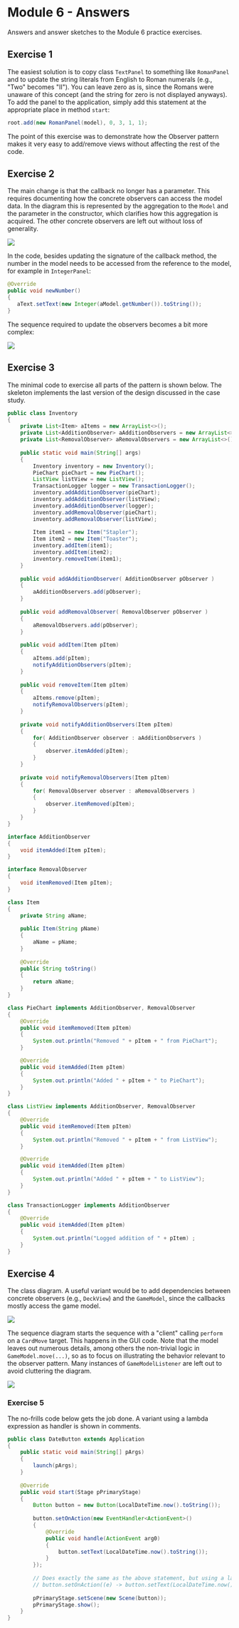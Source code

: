 # Module 6 - Answers

Answers and answer sketches to the Module 6 practice exercises.

## Exercise 1

The easiest solution is to copy class `TextPanel` to something like `RomanPanel` and to update the string literals from English to Roman numerals (e.g., "Two" becomes "II"). You
can leave zero as is, since the Romans were unaware of this concept (and the string for zero is not displayed anyways). To add the panel to the application, simply add this statement at the appropriate place 
in method `start`:

```java
root.add(new RomanPanel(model), 0, 3, 1, 1);
```

The point of this exercise was to demonstrate how the Observer pattern makes it very easy to add/remove views without affecting the rest of the code.

## Exercise 2

The main change is that the callback no longer has a parameter. This requires documenting how the concrete observers can access the model data. In the diagram this is represented by the aggregation to the `Model` and the parameter in the constructor, which clarifies how this aggregation is acquired. The other concrete observers are left out without loss of generality.

![](m06-2.png)

In the code, besides updating the signature of the callback method, the number in the model needs to be accessed from the reference to the model, for example in `IntegerPanel`:

```java
@Override
public void newNumber()
{
   aText.setText(new Integer(aModel.getNumber()).toString());
}
```

The sequence required to update the observers becomes a bit more complex:

![](m06-2b.png)

## Exercise 3

The minimal code to exercise all parts of the pattern is shown below. The skeleton implements the last version of the design discussed in the case study.

```java
public class Inventory
{
	private List<Item> aItems = new ArrayList<>();
	private List<AdditionObserver> aAdditionObservers = new ArrayList<>();
	private List<RemovalObserver> aRemovalObservers = new ArrayList<>();
	
	public static void main(String[] args)
	{
		Inventory inventory = new Inventory();
		PieChart pieChart = new PieChart();
		ListView listView = new ListView();
		TransactionLogger logger = new TransactionLogger();
		inventory.addAdditionObserver(pieChart);
		inventory.addAdditionObserver(listView);
		inventory.addAdditionObserver(logger);
		inventory.addRemovalObserver(pieChart);
		inventory.addRemovalObserver(listView);
		
		Item item1 = new Item("Stapler");
		Item item2 = new Item("Toaster");
		inventory.addItem(item1);
		inventory.addItem(item2);
		inventory.removeItem(item1);
	}
	
	public void addAdditionObserver( AdditionObserver pObserver )
	{
		aAdditionObservers.add(pObserver);
	}
	
	public void addRemovalObserver( RemovalObserver pObserver )
	{
		aRemovalObservers.add(pObserver);
	}
	
	public void addItem(Item pItem)
	{
		aItems.add(pItem);
		notifyAdditionObservers(pItem);
	}
	
	public void removeItem(Item pItem)
	{
		aItems.remove(pItem);
		notifyRemovalObservers(pItem);
	}
	
	private void notifyAdditionObservers(Item pItem)
	{
		for( AdditionObserver observer : aAdditionObservers )
		{
			observer.itemAdded(pItem);
		}
	}
	
	private void notifyRemovalObservers(Item pItem)
	{
		for( RemovalObserver observer : aRemovalObservers )
		{
			observer.itemRemoved(pItem);
		}
	}
}

interface AdditionObserver
{
	void itemAdded(Item pItem);
}

interface RemovalObserver
{
	void itemRemoved(Item pItem);
}

class Item
{
	private String aName;
	
	public Item(String pName)
	{
		aName = pName;
	}
	
	@Override
	public String toString()
	{
		return aName;
	}
}

class PieChart implements AdditionObserver, RemovalObserver
{
	@Override
	public void itemRemoved(Item pItem)
	{
		System.out.println("Removed " + pItem + " from PieChart");		
	}

	@Override
	public void itemAdded(Item pItem)
	{
		System.out.println("Added " + pItem + " to PieChart");		
	}
}

class ListView implements AdditionObserver, RemovalObserver
{
	@Override
	public void itemRemoved(Item pItem)
	{
		System.out.println("Removed " + pItem + " from ListView");		
	}

	@Override
	public void itemAdded(Item pItem)
	{
		System.out.println("Added " + pItem + " to ListView");		
	}
}

class TransactionLogger implements AdditionObserver
{
	@Override
	public void itemAdded(Item pItem)
	{
		System.out.println("Logged addition of " + pItem) ;		
	}
}
```

## Exercise 4

The class diagram. A useful variant would be to add dependencies between concrete observers (e.g., `DeckView`) and the `GameModel`, since the callbacks mostly access the game model.

![](m06-4a.png)

The sequence diagram starts the sequence with a "client" calling `perform` on a `CardMove` target. This happens in the GUI code. Note that the model leaves out numerous details, among others the non-trivial logic in `GameModel.move(...)`, so as to focus on illustrating the behavior relevant to the observer pattern. Many instances of `GameModelListener` are left
out to avoid cluttering the diagram.

![](m06-4b.png)

### Exercise 5

The no-frills code below gets the job done. A variant using a lambda expression 
as handler is shown in comments.

```java
public class DateButton extends Application
{
	public static void main(String[] pArgs) 
	{
        launch(pArgs);
    }
    
    @Override
    public void start(Stage pPrimaryStage) 
    {
    	Button button = new Button(LocalDateTime.now().toString());
    	
    	button.setOnAction(new EventHandler<ActionEvent>() 
    	{
			@Override
			public void handle(ActionEvent arg0)
			{
				button.setText(LocalDateTime.now().toString());
			}
		});
    	
    	// Does exactly the same as the above statement, but using a lambda expression. 
    	// button.setOnAction((e) -> button.setText(LocalDateTime.now().toString()));
    	
        pPrimaryStage.setScene(new Scene(button));
        pPrimaryStage.show();
    }
}
```